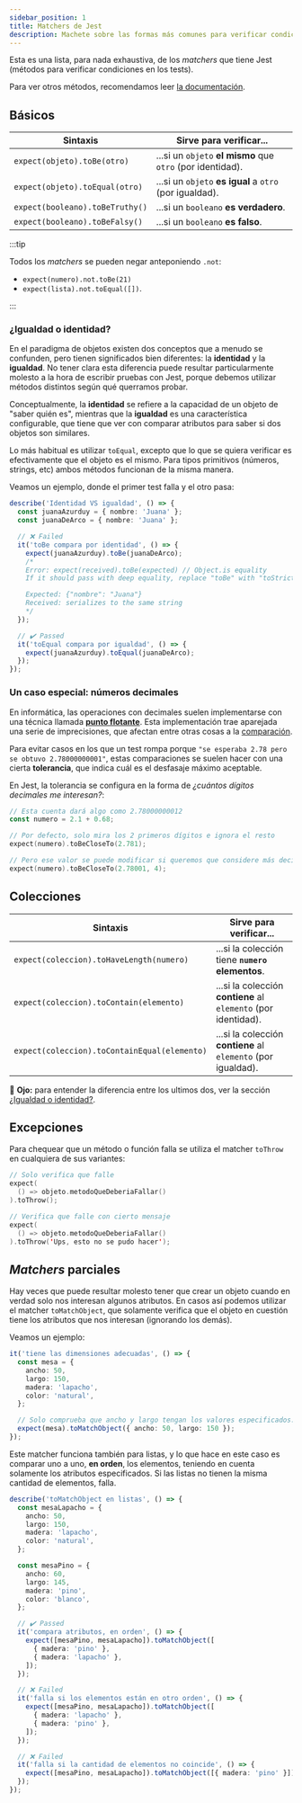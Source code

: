 ```yaml
---
sidebar_position: 1
title: Matchers de Jest
description: Machete sobre las formas más comunes para verificar condiciones en los tests.
---
```


Esta es una lista, para nada exhaustiva, de los _matchers_ que tiene Jest (métodos para verificar condiciones en los tests).

Para ver otros métodos, recomendamos leer [la documentación](https://jestjs.io/docs/expect).

## Básicos

| Sintaxis                        | Sirve para verificar...                                    |
| ------------------------------- | ---------------------------------------------------------- |
| `expect(objeto).toBe(otro)`     | ...si un `objeto` **el mismo** que `otro` (por identidad). |
| `expect(objeto).toEqual(otro)`  | ...si un `objeto` **es igual** a `otro` (por igualdad).    |
| `expect(booleano).toBeTruthy()` | ...si un `booleano` **es verdadero**.                      |
| `expect(booleano).toBeFalsy()`  | ...si un `booleano` **es falso**.                          |

:::tip

Todos los _matchers_ se pueden negar anteponiendo `.not`:

- `expect(numero).not.toBe(21)`
- `expect(lista).not.toEqual([])`.

:::

### ¿Igualdad o identidad?

En el paradigma de objetos existen dos conceptos que a menudo se confunden, pero tienen significados bien diferentes: la **identidad** y la **igualdad**. No tener clara esta diferencia puede resultar particularmente molesto a la hora de escribir pruebas con Jest, porque debemos utilizar métodos distintos según qué querramos probar.

Conceptualmente, la **identidad** se refiere a la capacidad de un objeto de "saber quién es", mientras que la **igualdad** es una característica configurable, que tiene que ver con comparar atributos para saber si dos objetos son similares.

Lo más habitual es utilizar `toEqual`, excepto que lo que se quiera verificar es efectivamente que el objeto es el mismo. Para tipos primitivos (números, strings, etc) ambos métodos funcionan de la misma manera.

Veamos un ejemplo, donde el primer test falla y el otro pasa:

```typescript
describe('Identidad VS igualdad', () => {
  const juanaAzurduy = { nombre: 'Juana' };
  const juanaDeArco = { nombre: 'Juana' };

  // ❌ Failed
  it('toBe compara por identidad', () => {
    expect(juanaAzurduy).toBe(juanaDeArco);
    /*
    Error: expect(received).toBe(expected) // Object.is equality
    If it should pass with deep equality, replace "toBe" with "toStrictEqual"

    Expected: {"nombre": "Juana"}
    Received: serializes to the same string
    */
  });

  // ✔️ Passed
  it('toEqual compara por igualdad', () => {
    expect(juanaAzurduy).toEqual(juanaDeArco);
  });
});
```

### Un caso especial: números decimales

En informática, las operaciones con decimales suelen implementarse con una técnica llamada [**punto flotante**](http://puntoflotante.org/). Esta implementación trae aparejada una serie de imprecisiones, que afectan entre otras cosas a la [comparación](http://puntoflotante.org/errors/comparison/).

Para evitar casos en los que un test rompa porque `"se esperaba 2.78 pero se obtuvo 2.78000000001"`, estas comparaciones se suelen hacer con una cierta **tolerancia**, que indica cuál es el desfasaje máximo aceptable.

En Jest, la tolerancia se configura en la forma de _¿cuántos dígitos decimales me interesan?_:

```kotlin
// Esta cuenta dará algo como 2.78000000012
const numero = 2.1 + 0.68;

// Por defecto, solo mira los 2 primeros dígitos e ignora el resto
expect(numero).toBeCloseTo(2.781);

// Pero ese valor se puede modificar si queremos que considere más decimales
expect(numero).toBeCloseTo(2.78001, 4);
```

## Colecciones

| Sintaxis                                     | Sirve para verificar...                                        |
| -------------------------------------------- | -------------------------------------------------------------- |
| `expect(coleccion).toHaveLength(numero)`     | ...si la colección tiene **`numero` elementos**.               |
| `expect(coleccion).toContain(elemento)`      | ...si la colección **contiene** al `elemento` (por identidad). |
| `expect(coleccion).toContainEqual(elemento)` | ...si la colección **contiene** al `elemento` (por igualdad).  |

👀 **Ojo:** para entender la diferencia entre los ultimos dos, ver la sección [¿Igualdad o identidad?](#¿igualdad-o-identidad).

## Excepciones

Para chequear que un método o función falla se utiliza el matcher `toThrow` en cualquiera de sus variantes:

```kotlin
// Solo verifica que falle
expect(
  () => objeto.metodoQueDeberiaFallar()
).toThrow();

// Verifica que falle con cierto mensaje
expect(
  () => objeto.metodoQueDeberiaFallar()
).toThrow('Ups, esto no se pudo hacer');
```

## _Matchers_ parciales

Hay veces que puede resultar molesto tener que crear un objeto cuando en verdad solo nos interesan algunos atributos. En casos así podemos utilizar el matcher `toMatchObject`, que solamente verifica que el objeto en cuestión tiene los atributos que nos interesan (ignorando los demás).

Veamos un ejemplo:

```typescript
it('tiene las dimensiones adecuadas', () => {
  const mesa = {
    ancho: 50,
    largo: 150,
    madera: 'lapacho',
    color: 'natural',
  };

  // Solo comprueba que ancho y largo tengan los valores especificados.
  expect(mesa).toMatchObject({ ancho: 50, largo: 150 });
});
```

Este matcher funciona también para listas, y lo que hace en este caso es comparar uno a uno, **en orden**, los elementos, teniendo en cuenta solamente los atributos especificados. Si las listas no tienen la misma cantidad de elementos, falla.

```typescript
describe('toMatchObject en listas', () => {
  const mesaLapacho = {
    ancho: 50,
    largo: 150,
    madera: 'lapacho',
    color: 'natural',
  };

  const mesaPino = {
    ancho: 60,
    largo: 145,
    madera: 'pino',
    color: 'blanco',
  };

  // ✔️ Passed
  it('compara atributos, en orden', () => {
    expect([mesaPino, mesaLapacho]).toMatchObject([
      { madera: 'pino' },
      { madera: 'lapacho' },
    ]);
  });

  // ❌ Failed
  it('falla si los elementos están en otro orden', () => {
    expect([mesaPino, mesaLapacho]).toMatchObject([
      { madera: 'lapacho' },
      { madera: 'pino' },
    ]);
  });

  // ❌ Failed
  it('falla si la cantidad de elementos no coincide', () => {
    expect([mesaPino, mesaLapacho]).toMatchObject([{ madera: 'pino' }]);
  });
});
```
